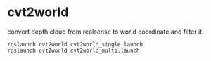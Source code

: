 # cvt2world
convert depth cloud from realsense to world coordinate and filter it.

```
roslaunch cvt2world cvt2world_single.launch
roslaunch cvt2world cvt2world_multi.launch
```